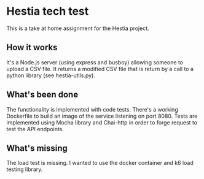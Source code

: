 # Hestia tech test
This is a take at home assignment for the Hestia project.

## How it works
It's a Node.js server (using express and busboy) allowing someone to upload a CSV file. It returns a
modified CSV file that is return by a call to a python library (see hestia-utils.py).

## What's been done
The functionality is implemented with code tests. There's a working Dockerfile to build an image of
the service listening on port 8080.
Tests are implemented using Mocha library and Chai-http in order to forge request to test the API
endpoints.

## What's missing
The load test is missing. I wanted to use the docker container and k6 load testing library.
